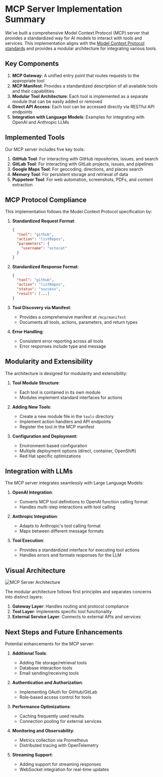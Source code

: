 
# MCP Server Implementation Summary

We've built a comprehensive Model Context Protocol (MCP) server that provides a standardized way for AI models to interact with tools and services. This implementation aligns with the [Model Context Protocol standards](https://modelcontextprotocol.io/) and provides a modular architecture for integrating various tools.

## Key Components

1. **MCP Gateway**: A unified entry point that routes requests to the appropriate tool
2. **MCP Manifest**: Provides a standardized description of all available tools and their capabilities
3. **Modular Tool Architecture**: Each tool is implemented as a separate module that can be easily added or removed
4. **Direct API Access**: Each tool can be accessed directly via RESTful API endpoints
5. **Integration with Language Models**: Examples for integrating with OpenAI and Anthropic LLMs

## Implemented Tools

Our MCP server includes five key tools:

1. **GitHub Tool**: For interacting with GitHub repositories, issues, and search
2. **GitLab Tool**: For interacting with GitLab projects, issues, and pipelines
3. **Google Maps Tool**: For geocoding, directions, and places search
4. **Memory Tool**: For persistent storage and retrieval of data
5. **Puppeteer Tool**: For web automation, screenshots, PDFs, and content extraction

## MCP Protocol Compliance

This implementation follows the Model Context Protocol specification by:

1. **Standardized Request Format**:
   ```json
   {
     "tool": "github",
     "action": "listRepos",
     "parameters": {
       "username": "octocat"
     }
   }
   ```

2. **Standardized Response Format**:
   ```json
   {
     "tool": "github",
     "action": "listRepos",
     "status": "success",
     "result": [...]
   }
   ```

3. **Tool Discovery via Manifest**:
   - Provides a comprehensive manifest at `/mcp/manifest`
   - Documents all tools, actions, parameters, and return types

4. **Error Handling**:
   - Consistent error reporting across all tools
   - Error responses include type and message

## Modularity and Extensibility

The architecture is designed for modularity and extensibility:

1. **Tool Module Structure**:
   - Each tool is contained in its own module
   - Modules implement standard interfaces for actions

2. **Adding New Tools**:
   - Create a new module file in the `tools` directory
   - Implement action handlers and API endpoints
   - Register the tool in the MCP manifest

3. **Configuration and Deployment**:
   - Environment-based configuration
   - Multiple deployment options (direct, container, OpenShift)
   - Red Hat specific optimizations

## Integration with LLMs

The MCP server integrates seamlessly with Large Language Models:

1. **OpenAI Integration**:
   - Converts MCP tool definitions to OpenAI function calling format
   - Handles multi-step interactions with tool calling

2. **Anthropic Integration**:
   - Adapts to Anthropic's tool calling format
   - Maps between different message formats

3. **Tool Execution**:
   - Provides a standardized interface for executing tool actions
   - Handles errors and formats responses for the LLM

## Visual Architecture

![MCP Server Architecture](./architecture.png)

The modular architecture follows first principles and separates concerns into distinct layers:

1. **Gateway Layer**: Handles routing and protocol compliance
2. **Tool Layer**: Implements specific tool functionality
3. **External Service Layer**: Connects to external APIs and services

## Next Steps and Future Enhancements

Potential enhancements for the MCP server:

1. **Additional Tools**:
   - Adding file storage/retrieval tools
   - Database interaction tools
   - Email sending/receiving tools

2. **Authentication and Authorization**:
   - Implementing OAuth for GitHub/GitLab
   - Role-based access control for tools

3. **Performance Optimizations**:
   - Caching frequently used results
   - Connection pooling for external services

4. **Monitoring and Observability**:
   - Metrics collection via Prometheus
   - Distributed tracing with OpenTelemetry

5. **Streaming Support**:
   - Adding support for streaming responses
   - WebSocket integration for real-time updates
